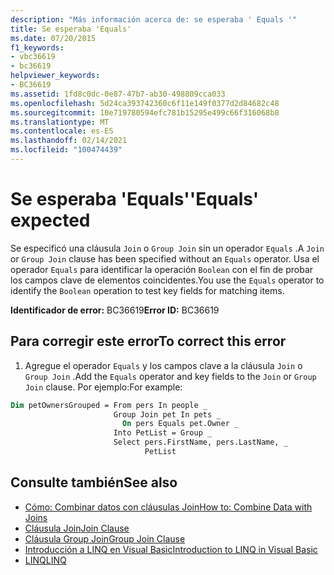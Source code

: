 ```yaml
---
description: "Más información acerca de: se esperaba ' Equals '"
title: Se esperaba 'Equals'
ms.date: 07/20/2015
f1_keywords:
- vbc36619
- bc36619
helpviewer_keywords:
- BC36619
ms.assetid: 1fd8c0dc-0e87-47b7-ab30-498809cca033
ms.openlocfilehash: 5d24ca393742360c6f11e149f0377d2d84682c48
ms.sourcegitcommit: 10e719780594efc781b15295e499c66f316068b8
ms.translationtype: MT
ms.contentlocale: es-ES
ms.lasthandoff: 02/14/2021
ms.locfileid: "100474439"
---
```

# <a name="equals-expected"></a><span data-ttu-id="ee002-103">Se esperaba 'Equals'</span><span class="sxs-lookup"><span data-stu-id="ee002-103">'Equals' expected</span></span>

<span data-ttu-id="ee002-104">Se especificó una cláusula `Join` o `Group Join` sin un operador `Equals` .</span><span class="sxs-lookup"><span data-stu-id="ee002-104">A `Join` or `Group Join` clause has been specified without an `Equals` operator.</span></span> <span data-ttu-id="ee002-105">Usa el operador `Equals` para identificar la operación `Boolean` con el fin de probar los campos clave de elementos coincidentes.</span><span class="sxs-lookup"><span data-stu-id="ee002-105">You use the `Equals` operator to identify the `Boolean` operation to test key fields for matching items.</span></span>  
  
 <span data-ttu-id="ee002-106">**Identificador de error:** BC36619</span><span class="sxs-lookup"><span data-stu-id="ee002-106">**Error ID:** BC36619</span></span>  
  
## <a name="to-correct-this-error"></a><span data-ttu-id="ee002-107">Para corregir este error</span><span class="sxs-lookup"><span data-stu-id="ee002-107">To correct this error</span></span>  
  
1. <span data-ttu-id="ee002-108">Agregue el operador `Equals` y los campos clave a la cláusula `Join` o `Group Join` .</span><span class="sxs-lookup"><span data-stu-id="ee002-108">Add the `Equals` operator and key fields to the `Join` or `Group Join` clause.</span></span> <span data-ttu-id="ee002-109">Por ejemplo:</span><span class="sxs-lookup"><span data-stu-id="ee002-109">For example:</span></span>  
  
```vb  
Dim petOwnersGrouped = From pers In people _  
                       Group Join pet In pets _  
                         On pers Equals pet.Owner _  
                       Into PetList = Group _  
                       Select pers.FirstName, pers.LastName, _  
                              PetList  
```  
  
## <a name="see-also"></a><span data-ttu-id="ee002-110">Consulte también</span><span class="sxs-lookup"><span data-stu-id="ee002-110">See also</span></span>

- [<span data-ttu-id="ee002-111">Cómo: Combinar datos con cláusulas Join</span><span class="sxs-lookup"><span data-stu-id="ee002-111">How to: Combine Data with Joins</span></span>](../programming-guide/language-features/linq/how-to-combine-data-with-linq-by-using-joins.md)
- [<span data-ttu-id="ee002-112">Cláusula Join</span><span class="sxs-lookup"><span data-stu-id="ee002-112">Join Clause</span></span>](../language-reference/queries/join-clause.md)
- [<span data-ttu-id="ee002-113">Cláusula Group Join</span><span class="sxs-lookup"><span data-stu-id="ee002-113">Group Join Clause</span></span>](../language-reference/queries/group-join-clause.md)
- [<span data-ttu-id="ee002-114">Introducción a LINQ en Visual Basic</span><span class="sxs-lookup"><span data-stu-id="ee002-114">Introduction to LINQ in Visual Basic</span></span>](../programming-guide/language-features/linq/introduction-to-linq.md)
- [<span data-ttu-id="ee002-115">LINQ</span><span class="sxs-lookup"><span data-stu-id="ee002-115">LINQ</span></span>](../programming-guide/language-features/linq/index.md)
